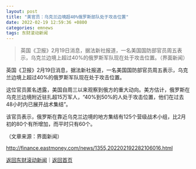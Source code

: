 ```yaml
---
layout: post
title: "美官员：乌克兰边境超40%俄罗斯部队处于攻击位置"
date: 2022-02-19 12:59:36 +0800
categories: emnews
tags: 东财滚动新闻
---
```

> 英国《卫报》2月19日消息，据法新社报道，一名美国国防部官员周五表示，乌克兰边境上超过40%的俄罗斯军队现在处于攻击位置。（界面新闻）

<p> 英国《卫报》2月19日消息，据法新社报道，一名美国国防部官员周五表示，乌克兰边境上超过40%的俄罗斯军队现在处于攻击位置。</p><p>这位官员匿名透露，美国自周三以来观察到俄方的重大动向。美方估计，俄罗斯在乌克兰边境附近驻扎超15万军人，“40%到50%的人处于攻击位置，他们在过去48小时内已展开战术集结”。</p><p>该官员表示，俄罗斯在靠近乌克兰边境的地方集结有125个营级战术小组，比2月初的80个有所增加，而平时只有60个。</p><p class="em_media">（文章来源：界面新闻）</p>

<http://finance.eastmoney.com/news/1355,202202192282106016.html>

[返回东财滚动新闻](//finews.withounder.com/emnews/)｜[返回首页](//finews.withounder.com/)